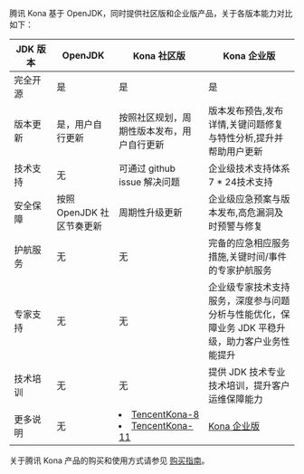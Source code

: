 腾讯 Kona 基于 OpenJDK，同时提供社区版和企业版产品，关于各版本能力对比如下：

<table>
<thead>
<tr>
<th style = "width:15%">JDK 版本</th>
<th>OpenJDK</th>
<th>Kona 社区版</th>
<th>Kona 企业版</th>
</tr>
</thead>
<tbody><tr>
<td>完全开源</td>
<td>是</td>
<td>是</td>
<td>是</td>
</tr>
<tr>
<td>版本更新</td>
<td>是，用户自行更新</td>
<td>按照社区规划，周期性版本发布，用户自行更新</td>
<td>版本发布预告,发布详情,关键问题修复与特性分析,提升并帮助用户更新</td>
</tr>
<tr>
<td>技术支持</td>
<td>无</td>
<td>可通过 github issue 解决问题</td>
<td>企业级技术支持体系 7 * 24技术支持</td>
</tr>
<tr>
<td>安全保障</td>
<td>按照 OpenJDK 社区节奏更新</td>
<td>周期性升级更新</td>
<td>企业级应急预案与版本发布,高危漏洞及时预警与修复</td>
</tr>
<tr>
<td>护航服务</td>
<td>无</td>
<td>无</td>
<td>完备的应急相应服务措施,关键时间/事件的专家护航服务</td>
</tr>
<tr>
<td>专家支持</td>
<td>无</td>
<td>无</td>
<td>企业级专家技术支持服务，深度参与问题分析与性能优化，保障业务 JDK 平稳升级，助力客户业务性能提升</td>
</tr>
<tr>
<td>技术培训</td>
<td>无</td>
<td>无</td>
<td>提供 JDK 技术专业技术培训，提升客户运维保障能力</td>
</tr>
<tr>
<td>更多说明</td>
<td>无</td>
<td><li><a href="https://github.com/Tencent/TencentKona-8" target="_blank">TencentKona-8</a></li><li><a href="https://github.com/Tencent/TencentKona-11" target="_blank">TencentKona-11</a></li></td>
<td><a href="https://cloud.tencent.com/document/product/1149/65701" target="_blank">Kona 企业版</a></td>
</tr>
</tbody></table>



关于腾讯 Kona 产品的购买和使用方式请参见 [购买指南](https://cloud.tencent.com/document/product/1149/38413)。
